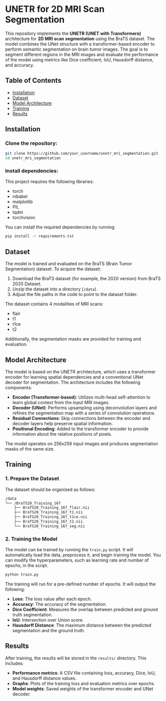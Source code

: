 # UNETR for 2D MRI Scan Segmentation

This repository implements the **UNETR (UNET with Transformers)** architecture for **2D MRI scan segmentation** using the BraTS dataset. The model combines the UNet structure with a transformer-based encoder to perform semantic segmentation on brain tumor images. The goal is to segment different regions in the MRI images and evaluate the performance of the model using metrics like Dice coefficient, IoU, Hausdorff distance, and accuracy.

## Table of Contents

- [Installation](#installation)
- [Dataset](#dataset)
- [Model Architecture](#model-architecture)
- [Training](#training)
- [Results](#results)

## Installation

### Clone the repository:
```bash
git clone https://github.com/your_username/unetr_mri_segmentation.git
cd unetr_mri_segmentation
```

### Install dependencies:

This project requires the following libraries:

- torch
- nibabel
- matplotlib
- PIL
- tqdm
- torchvision

You can install the required dependencies by running:

```bash
pip install -r requirements.txt
```
## Dataset

The model is trained and evaluated on the BraTS (Brain Tumor Segmentation) dataset. To acquire the dataset:

1. Download the BraTS dataset (for example, the 2020 version) from BraTS 2020 Dataset.
2. Unzip the dataset into a directory (`/data`).
3. Adjust the file paths in the code to point to the dataset folder.

The dataset contains 4 modalities of MRI scans:

- flair
- t1
- t1ce
- t2

Additionally, the segmentation masks are provided for training and evaluation.

## Model Architecture

The model is based on the UNETR architecture, which uses a transformer encoder for learning spatial dependencies and a conventional UNet decoder for segmentation. The architecture includes the following components:

- **Encoder (Transformer-based)**: Utilizes multi-head self-attention to learn global context from the input MRI images.
- **Decoder (UNet)**: Performs upsampling using deconvolution layers and refines the segmentation map with a series of convolution operations.
- **Residual Connections**: Skip connections between the encoder and decoder layers help preserve spatial information.
- **Positional Encoding**: Added to the transformer encoder to provide information about the relative positions of pixels.

The model operates on 256x256 input images and produces segmentation masks of the same size.

## Training

### 1. Prepare the Dataset

The dataset should be organized as follows:

``` bash
/data
└── /BraTS20_Training_167
    ├── BraTS20_Training_167_flair.nii
    ├── BraTS20_Training_167_t1.nii
    ├── BraTS20_Training_167_t1ce.nii
    ├── BraTS20_Training_167_t2.nii
    └── BraTS20_Training_167_seg.nii 
```

### 2. Training the Model

The model can be trained by running the `train.py` script. It will automatically load the data, preprocess it, and begin training the model. You can modify the hyperparameters, such as learning rate and number of epochs, in the script.

```bash
python train.py
```

The training will run for a pre-defined number of epochs. It will output the following:

- **Loss**: The loss value after each epoch.
- **Accuracy**: The accuracy of the segmentation.
- **Dice Coefficient**: Measures the overlap between predicted and ground truth segmentation.
- **IoU**: Intersection over Union score.
- **Hausdorff Distance**: The maximum distance between the predicted segmentation and the ground truth.

## Results

After training, the results will be stored in the `results/` directory. This includes:

- **Performance metrics**: A CSV file containing loss, accuracy, Dice, IoU, and Hausdorff distance values.
- **Graphs**: Plots of the training loss and evaluation metrics over epochs.
- **Model weights**: Saved weights of the transformer encoder and UNet decoder.

